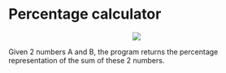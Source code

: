 <h1>Percentage calculator</h1>
<p align="center">
<img src="https://i.imgur.com/QR8QbKA.png">
</p>
Given 2 numbers A and B, the program returns the percentage representation of the sum of these 2 numbers.
